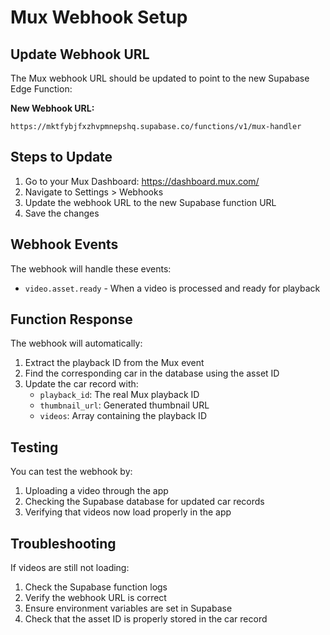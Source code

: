 # Mux Webhook Setup

## Update Webhook URL

The Mux webhook URL should be updated to point to the new Supabase Edge Function:

**New Webhook URL:**
```
https://mktfybjfxzhvpmnepshq.supabase.co/functions/v1/mux-handler
```

## Steps to Update

1. Go to your Mux Dashboard: https://dashboard.mux.com/
2. Navigate to Settings > Webhooks
3. Update the webhook URL to the new Supabase function URL
4. Save the changes

## Webhook Events

The webhook will handle these events:
- `video.asset.ready` - When a video is processed and ready for playback

## Function Response

The webhook will automatically:
1. Extract the playback ID from the Mux event
2. Find the corresponding car in the database using the asset ID
3. Update the car record with:
   - `playback_id`: The real Mux playback ID
   - `thumbnail_url`: Generated thumbnail URL
   - `videos`: Array containing the playback ID

## Testing

You can test the webhook by:
1. Uploading a video through the app
2. Checking the Supabase database for updated car records
3. Verifying that videos now load properly in the app

## Troubleshooting

If videos are still not loading:
1. Check the Supabase function logs
2. Verify the webhook URL is correct
3. Ensure environment variables are set in Supabase
4. Check that the asset ID is properly stored in the car record 